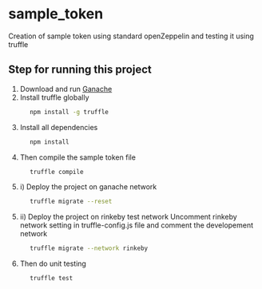 # sample_token

Creation of sample token using standard openZeppelin and testing it using truffle

## Step for running this project

1. Download and run [Ganache](https://www.trufflesuite.com/ganache)
2. Install truffle globally

```sh
      npm install -g truffle
```

3. Install all dependencies

```sh
      npm install
```

4. Then compile the sample token file

```sh
      truffle compile
```

5. i) Deploy the project on ganache network

```sh
      truffle migrate --reset
```

5. ii) Deploy the project on rinkeby test network
   Uncomment rinkeby network setting in truffle-config.js file and comment the developement network

```sh
      truffle migrate --network rinkeby
```

6. Then do unit testing

```sh
      truffle test
```
